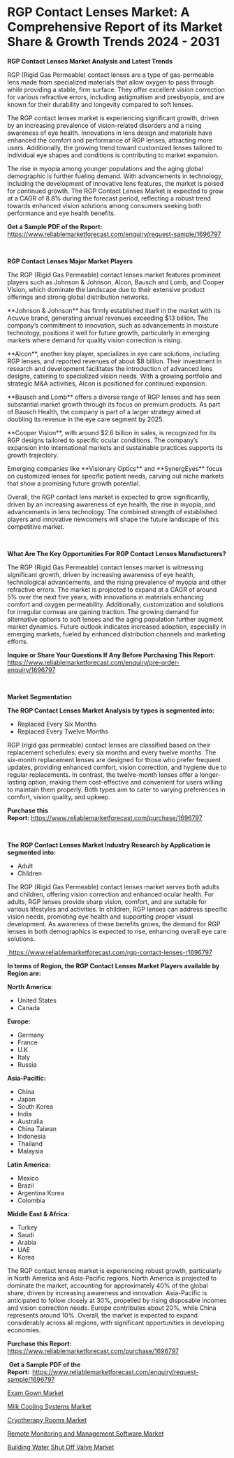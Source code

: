 <p><h1>RGP Contact Lenses Market: A Comprehensive Report of its Market Share & Growth Trends 2024 - 2031</h1></p><p><strong>RGP Contact Lenses Market Analysis and Latest Trends</strong></p>
<p><p>RGP (Rigid Gas Permeable) contact lenses are a type of gas-permeable lens made from specialized materials that allow oxygen to pass through while providing a stable, firm surface. They offer excellent vision correction for various refractive errors, including astigmatism and presbyopia, and are known for their durability and longevity compared to soft lenses.</p><p>The RGP contact lenses market is experiencing significant growth, driven by an increasing prevalence of vision-related disorders and a rising awareness of eye health. Innovations in lens design and materials have enhanced the comfort and performance of RGP lenses, attracting more users. Additionally, the growing trend toward customized lenses tailored to individual eye shapes and conditions is contributing to market expansion. </p><p>The rise in myopia among younger populations and the aging global demographic is further fueling demand. With advancements in technology, including the development of innovative lens features, the market is poised for continued growth. The RGP Contact Lenses Market is expected to grow at a CAGR of 8.8% during the forecast period, reflecting a robust trend towards enhanced vision solutions among consumers seeking both performance and eye health benefits.</p></p>
<p><strong>Get a Sample PDF of the Report:&nbsp;</strong> <a href="https://www.reliablemarketforecast.com/enquiry/request-sample/1696797?utm_campaign=1437&utm_medium=2&utm_source=Github&utm_content=ia&utm_term=20102024&utm_id=rgp-contact-lenses">https://www.reliablemarketforecast.com/enquiry/request-sample/1696797</a></p>
<p>&nbsp;</p>
<p><strong>RGP Contact Lenses Major Market Players</strong></p>
<p><p>The RGP (Rigid Gas Permeable) contact lenses market features prominent players such as Johnson & Johnson, Alcon, Bausch and Lomb, and Cooper Vision, which dominate the landscape due to their extensive product offerings and strong global distribution networks.</p><p>**Johnson & Johnson** has firmly established itself in the market with its Acuvue brand, generating annual revenues exceeding $13 billion. The company’s commitment to innovation, such as advancements in moisture technology, positions it well for future growth, particularly in emerging markets where demand for quality vision correction is rising.</p><p>**Alcon**, another key player, specializes in eye care solutions, including RGP lenses, and reported revenues of about $8 billion. Their investment in research and development facilitates the introduction of advanced lens designs, catering to specialized vision needs. With a growing portfolio and strategic M&A activities, Alcon is positioned for continued expansion.</p><p>**Bausch and Lomb** offers a diverse range of RGP lenses and has seen substantial market growth through its focus on premium products. As part of Bausch Health, the company is part of a larger strategy aimed at doubling its revenue in the eye care segment by 2025. </p><p>**Cooper Vision**, with around $2.6 billion in sales, is recognized for its RGP designs tailored to specific ocular conditions. The company’s expansion into international markets and sustainable practices supports its growth trajectory.</p><p>Emerging companies like **Visionary Optics** and **SynergEyes** focus on customized lenses for specific patient needs, carving out niche markets that show a promising future growth potential.</p><p>Overall, the RGP contact lens market is expected to grow significantly, driven by an increasing awareness of eye health, the rise in myopia, and advancements in lens technology. The combined strength of established players and innovative newcomers will shape the future landscape of this competitive market.</p></p>
<p>&nbsp;</p>
<p><strong>What Are The Key Opportunities For RGP Contact Lenses Manufacturers?</strong></p>
<p><p>The RGP (Rigid Gas Permeable) contact lenses market is witnessing significant growth, driven by increasing awareness of eye health, technological advancements, and the rising prevalence of myopia and other refractive errors. The market is projected to expand at a CAGR of around 5% over the next five years, with innovations in materials enhancing comfort and oxygen permeability. Additionally, customization and solutions for irregular corneas are gaining traction. The growing demand for alternative options to soft lenses and the aging population further augment market dynamics. Future outlook indicates increased adoption, especially in emerging markets, fueled by enhanced distribution channels and marketing efforts.</p></p>
<p><strong>Inquire or Share Your Questions If Any Before Purchasing This Report:</strong> <a href="https://www.reliablemarketforecast.com/enquiry/pre-order-enquiry/1696797?utm_campaign=1437&utm_medium=2&utm_source=Github&utm_content=ia&utm_term=20102024&utm_id=rgp-contact-lenses">https://www.reliablemarketforecast.com/enquiry/pre-order-enquiry/1696797</a></p>
<p>&nbsp;</p>
<p><strong>Market Segmentation</strong></p>
<p><strong>The RGP Contact Lenses Market Analysis by types is segmented into:</strong></p>
<p><ul><li>Replaced Every Six Months</li><li>Replaced Every Twelve Months</li></ul></p>
<p><p>RGP (rigid gas permeable) contact lenses are classified based on their replacement schedules: every six months and every twelve months. The six-month replacement lenses are designed for those who prefer frequent updates, providing enhanced comfort, vision correction, and hygiene due to regular replacements. In contrast, the twelve-month lenses offer a longer-lasting option, making them cost-effective and convenient for users willing to maintain them properly. Both types aim to cater to varying preferences in comfort, vision quality, and upkeep.</p></p>
<p><strong>Purchase this Report:&nbsp;</strong><a href="https://www.reliablemarketforecast.com/purchase/1696797?utm_campaign=1437&utm_medium=2&utm_source=Github&utm_content=ia&utm_term=20102024&utm_id=rgp-contact-lenses">https://www.reliablemarketforecast.com/purchase/1696797</a></p>
<p>&nbsp;</p>
<p><strong>The RGP Contact Lenses Market Industry Research by Application is segmented into:</strong></p>
<p><ul><li>Adult</li><li>Children</li></ul></p>
<p><p>The RGP (Rigid Gas Permeable) contact lenses market serves both adults and children, offering vision correction and enhanced ocular health. For adults, RGP lenses provide sharp vision, comfort, and are suitable for various lifestyles and activities. In children, RGP lenses can address specific vision needs, promoting eye health and supporting proper visual development. As awareness of these benefits grows, the demand for RGP lenses in both demographics is expected to rise, enhancing overall eye care solutions.</p></p>
<p><a href="https://www.reliablemarketforecast.com/rgp-contact-lenses-r1696797?utm_campaign=1437&utm_medium=2&utm_source=Github&utm_content=ia&utm_term=20102024&utm_id=rgp-contact-lenses">&nbsp;https://www.reliablemarketforecast.com/rgp-contact-lenses-r1696797</a></p>
<p><strong>In terms of Region, the RGP Contact Lenses Market Players available by Region are:</strong></p>
<p>
    <p> <strong> North America: </strong>
        <ul>
            <li>United States</li>
            <li>Canada</li>
        </ul>
        </p> 
    <p> <strong> Europe: </strong>
        <ul>
            <li>Germany</li>
            <li>France</li>
            <li>U.K.</li>
            <li>Italy</li>
            <li>Russia</li>
        </ul>
        </p> 
    <p> <strong> Asia-Pacific: </strong>
        <ul>
            <li>China</li>
            <li>Japan</li>
            <li>South Korea</li>
            <li>India</li>
            <li>Australia</li>
            <li>China Taiwan</li>
            <li>Indonesia</li>
            <li>Thailand</li>
            <li>Malaysia</li>
        </ul>
        </p> 
    <p> <strong> Latin America: </strong>
        <ul>
            <li>Mexico</li>
            <li>Brazil</li>
            <li>Argentina Korea</li>
            <li>Colombia</li>
        </ul>
        </p> 
    <p> <strong> Middle East & Africa: </strong>
        <ul>
            <li>Turkey</li>
            <li>Saudi</li>
            <li>Arabia</li>
            <li>UAE</li>
            <li>Korea</li>
        </ul>
    </p>
    </p>
<p><p>The RGP contact lenses market is experiencing robust growth, particularly in North America and Asia-Pacific regions. North America is projected to dominate the market, accounting for approximately 40% of the global share, driven by increasing awareness and innovation. Asia-Pacific is anticipated to follow closely at 30%, propelled by rising disposable incomes and vision correction needs. Europe contributes about 20%, while China represents around 10%. Overall, the market is expected to expand considerably across all regions, with significant opportunities in developing economies.</p></p>
<p><strong>Purchase this Report: </strong><a href="https://www.reliablemarketforecast.com/purchase/1696797?utm_campaign=1437&utm_medium=2&utm_source=Github&utm_content=ia&utm_term=20102024&utm_id=rgp-contact-lenses">https://www.reliablemarketforecast.com/purchase/1696797</a></p>
<p>&nbsp;<strong>Get a Sample PDF of the Report:&nbsp;&nbsp;</strong><a href="https://www.reliablemarketforecast.com/enquiry/request-sample/1696797?utm_campaign=1437&utm_medium=2&utm_source=Github&utm_content=ia&utm_term=20102024&utm_id=rgp-contact-lenses">https://www.reliablemarketforecast.com/enquiry/request-sample/1696797</a></p>
<p><strong></strong></p>
<p><p><a href="https://www.linkedin.com/pulse/exam-gown-market-research-report-exploring-size-revenue-analysis-a4uve?utm_campaign=1437&utm_medium=2&utm_source=Github&utm_content=ia&utm_term=20102024&utm_id=rgp-contact-lenses">Exam Gown Market</a></p><p><a href="https://issuu.com/reportprime-2/docs/milk-cooling-systems-market-size-20_c7295908d8de9d?utm_campaign=1437&utm_medium=2&utm_source=Github&utm_content=ia&utm_term=20102024&utm_id=rgp-contact-lenses">Milk Cooling Systems Market</a></p><p><a href="https://www.linkedin.com/pulse/driving-forces-global-cryotherapy-rooms-market-trends-ghqpe?utm_campaign=1437&utm_medium=2&utm_source=Github&utm_content=ia&utm_term=20102024&utm_id=rgp-contact-lenses">Cryotherapy Rooms Market</a></p><p><a href="https://github.com/mickahmaland/Market-Research-Report-List-1/blob/main/remote-monitoring-and-management-software-market.md?utm_campaign=1437&utm_medium=2&utm_source=Github&utm_content=ia&utm_term=20102024&utm_id=rgp-contact-lenses">Remote Monitoring and Management Software Market</a></p><p><a href="https://github.com/chantekestenmo/Market-Research-Report-List-1/blob/main/building-water-shut-off-valve-market.md?utm_campaign=1437&utm_medium=2&utm_source=Github&utm_content=ia&utm_term=20102024&utm_id=rgp-contact-lenses">Building Water Shut Off Valve Market</a></p></p>
